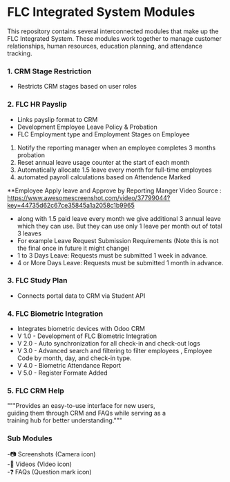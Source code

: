 # FLC Integrated System Modules
This repository contains several interconnected modules that make up the FLC Integrated System. These modules work together to manage customer relationships, human resources, education planning, and attendance tracking.
### 1. CRM Stage Restriction 
- Restricts CRM stages based on user roles
### 2. FLC HR Payslip 
- Links payslip format to CRM
- Development  Employee Leave Policy & Probation
- FLC Employment type and Employment Stages on Employee
1. Notify the reporting manager when an employee completes 3 months probation
2. Reset annual leave usage counter at the start of each month
3. Automatically allocate 1.5 leave every month for full-time employees
4. automated payroll calculations based on Attendence Marked

**Employee Apply leave and Approve by Reporting Manger
Video Source : https://www.awesomescreenshot.com/video/37799044?key=44735d62c67ce35845a1a2058c1b9965

 
 
 * along with 1.5 paid leave every month we give additional 3 annual leave which they can use. But they can use only 1 leave per month out of total 3 leaves
 * For example Leave Request Submission Requirements (Note this is not the final once in future it might change)
  * 1 to 3 Days Leave: Requests must be submitted 1 week in advance.
 *  4 or More Days Leave: Requests must be submitted 1 month in advance.

### 3. FLC Study Plan 
- Connects portal data to CRM via Student API
### 4. FLC Biometric Integration 
- Integrates biometric devices with Odoo CRM 
- V 1.0 -  Development of FLC Biometric Integration
- V 2.0 -  Auto synchronization for all check-in and check-out logs
- V 3.0 -  Advanced search and filtering to filter employees , Employee Code by month, day, and check-in type.
- V 4.0 -  Biometric Attendance Report
- V 5.0 -  Register Formate Added

### 5. FLC CRM Help
"""Provides an easy-to-use interface for new users,<br/>
guiding them through CRM and FAQs while serving as a <br/>
training hub for better understanding."""
### Sub Modules
-📷 Screenshots (Camera icon)</br>
-🎥 Videos (Video icon)</br>
-❓ FAQs (Question mark icon)</br>


